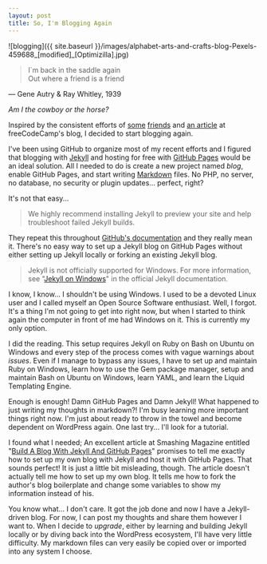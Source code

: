 ```yaml
---
layout: post
title: So, I'm Blogging Again
---
```

![blogging]({{ site.baseurl }}/images/alphabet-arts-and-crafts-blog-Pexels-459688_[modified]_[Optimizilla].jpg)
> I`m back in the saddle again  
> Out where a friend is a friend

&mdash; Gene Autry &amp; Ray Whitley, 1939

*Am I the cowboy or the horse?*

Inspired by the consistent efforts of [some](https://steemit.com/@webgrrrl) [friends](https://steemit.com/@danieldoughty) and [an article](https://medium.freecodecamp.org/every-developer-should-have-a-blog-heres-why-and-how-to-stick-with-it-5fd55a247fbf) at freeCodeCamp's blog, I decided to start blogging again.

I've been using GitHub to organize most of my recent efforts and I figured that blogging with [Jekyll](https://jekyllrb.com/) and hosting for free with [GitHub Pages](https://pages.github.com/) would be an ideal solution. All I needed to do is create a new project named *blog*, enable GitHub Pages, and start writing [Markdown](https://github.github.com/gfm/) files. No PHP, no server, no database, no security or plugin updates... perfect, right?

It's not that easy...

> We highly recommend installing Jekyll to preview your site and help troubleshoot failed Jekyll builds.

They repeat this throughout [GitHub's documentation](https://help.github.com/articles/using-jekyll-as-a-static-site-generator-with-github-pages/) and they really mean it. There's no easy way to set up a Jekyll blog on GitHub Pages without either setting up Jekyll locally or forking an existing Jekyll blog.

> Jekyll is not officially supported for Windows. For more information, see "[Jekyll on Windows](http://jekyllrb.com/docs/windows/#installation)" in the official Jekyll documentation.

I know, I know... I shouldn't be using Windows. I used to be a devoted Linux user and I called myself an Open Source Software enthusiast. Well, I forgot. It's a thing I'm not going to get into right now, but when I started to think again the computer in front of me had Windows on it. This is currently my only option.

I did the reading. This setup requires Jekyll on Ruby on Bash on Ubuntu on Windows and every step of the process comes with vague warnings about *issues*. Even if I manage to bypass any issues, I have to set up and maintain Ruby on Windows, learn how to use the Gem package manager, setup and maintain Bash on Ubuntu on Windows, learn YAML, and learn the Liquid Templating Engine.

Enough is enough! Damn GitHub Pages and Damn Jekyll! What happened to just writing my thoughts in markdown?! I'm busy learning more important things right now. I'm just about ready to throw in the towel and become dependent on WordPress again. One last try... I'll look for a tutorial.

I found what I needed; An excellent article at Smashing Magazine entitled "[Build A Blog With Jekyll And GitHub Pages](https://www.smashingmagazine.com/2014/08/build-blog-jekyll-github-pages/)" promises to tell me exactly how to set up my own blog with Jekyll and host it with GitHub Pages. That sounds perfect! It is just a little bit misleading, though. The article doesn't actually tell me how to set up my own blog. It tells me how to fork the author's blog boilerplate and change some variables to show my information instead of his.

You know what... I don't care. It got the job done and now I have a Jekyll-driven blog. For now, I can post my thoughts and share them however I want to. When I decide to *upgrade*, either by learning and building Jekyll locally or by diving back into the WordPress ecosystem, I'll have very little difficulty. My markdown files can very easily be copied over or imported into any system I choose.
